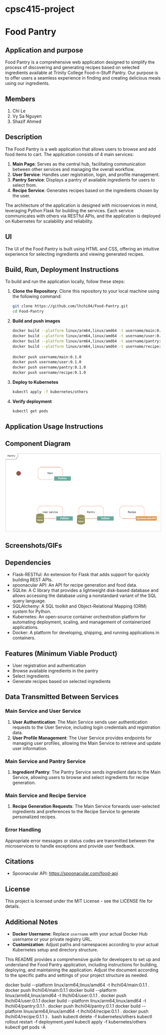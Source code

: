 # cpsc415-project
# Food Pantry

## Application and purpose
Food Pantry is a comprehensive web application designed to simplify the process of discovering and generating recipes based on selected ingredients available at Trinity College Food-n-Stuff Pantry. Our purpose is to offer users a seamless experience in finding and creating delicious meals using our ingredients.

## Members
1. Chi Le
2. Vy Sa Nguyen
3. Shazif Ahmed

## Description
The Food Pantry is a web application that allows users to browse and add food items to cart. The application consists of 4 main services:
1. **Main Page**: Serves as the central hub, facilitating communication between other services and managing the overall workflow.
1. **User Service**: Handles user registration, login, and profile management.
2. **Pantry Service**: Displays a pantry of available ingredients for users to select from.
3. **Recipe Service**: Generates recipes based on the ingredients chosen by the user.

The architecture of the application is designed with microservices in mind, leveraging Python Flask for building the services. Each service communicates with others via RESTful APIs, and the application is deployed on Kubernetes for scalability and reliability.

## UI
The UI of the Food Pantry is built using HTML and CSS, offering an intuitive experience for selecting ingredients and viewing generated recipes.

## Build, Run, Deployment Instructions
To build and run the application locally, follow these steps:

1. **Clone the Repository**: Clone this repository to your local machine using the following command:

    ```bash
    git clone https://github.com/lhchi04/Food-Pantry.git
    cd Food-Pantry
    ```
2. **Build and push images**
    ```bash
    docker build --platform linux/arm64,linux/amd64 -t username/main:0.1.0 .
    docker build --platform linux/arm64,linux/amd64 -t username/user:0.1.0 .
    docker build --platform linux/arm64,linux/amd64 -t username/pantry:0.1.0 .
    docker build --platform linux/arm64,linux/amd64 -t username/recipe:0.1.0 .

    docker push username/main:0.1.0
    docker push username/user:0.1.0
    docker push username/pantry:0.1.0
    docker push username/recipe:0.1.0
    ```
3. **Deploy to Kubernetes**
    ```bash
    kubectl apply -f kubernetes/others
    ```
4. **Verify deployment**
    ```bash
    kubectl get pods
    ```

## Application Usage Instructions

## Component Diagram

![Architecture](./uml-diagram.png)

## Screenshots/GIFs

## Dependencies
- Flask-RESTful: An extension for Flask that adds support for quickly building REST APIs.
- spoonacular API: An API for recipe generation and food data.
- SQLite: A C library that provides a lightweight disk-based database and allows accessing the database using a nonstandard variant of the SQL query language.
- SQLAlchemy: A SQL toolkit and Object-Relational Mapping (ORM) system for Python.
- Kubernetes: An open-source container orchestration platform for automating deployment, scaling, and management of containerized applications.
- Docker: A platform for developing, shipping, and running applications in containers.

## Features (Minimum Viable Product)
- User registration and authentication
- Browse available ingredients in the pantry
- Select ingredients
- Generate recipes based on selected ingredients

## Data Transmitted Between Services
### Main Service and User Service
1. **User Authentication**: The Main Service sends user authentication requests to the User Service, including login credentials and registration data.
2. **User Profile Management**: The User Service provides endpoints for managing user profiles, allowing the Main Service to retrieve and update user information.

### Main Service and Pantry Service
1. **Ingredient Pantry**: The Pantry Service sends ingredient data to the Main Service, allowing users to browse and select ingredients for recipe generation.

### Main Service and Recipe Service
1. **Recipe Generation Requests**: The Main Service forwards user-selected ingredients and preferences to the Recipe Service to generate personalized recipes.

### Error Handling
Appropriate error messages or status codes are transmitted between the microservices to handle exceptions and provide user feedback.

## Citations
- Spoonacular API: https://spoonacular.com/food-api

## License
This project is licensed under the MIT License - see the LICENSE file for details.

## Additional Notes
- **Docker Username**: Replace `username` with your actual Docker Hub username or your private registry URL.
- **Customization**: Adjust paths and namespaces according to your actual Kubernetes setup and directory structure.

This README provides a comprehensive guide for developers to set up and understand the Food Pantry application, including instructions for building, deploying, and maintaining the application. Adjust the document according to the specific paths and settings of your project structure as needed.

docker build --platform linux/arm64,linux/amd64 -t lhchi04/main:0.1.1 .
docker push lhchi04/main:0.1.1
docker build --platform linux/arm64,linux/amd64 -t lhchi04/user:0.1.1 .
docker push lhchi04/user:0.1.1
docker build --platform linux/arm64,linux/amd64 -t lhchi04/pantry:0.1.1 .
docker push lhchi04/pantry:0.1.1
docker build --platform linux/arm64,linux/amd64 -t lhchi04/recipe:0.1.1 .
docker push lhchi04/recipe:0.1.1
    ```
3. 
    ```bash
kubectl delete -f kubernetes/others
kubectl rollout restart -f deployment.yaml
kubectl apply -f kubernetes/others
kubectl get pods -A